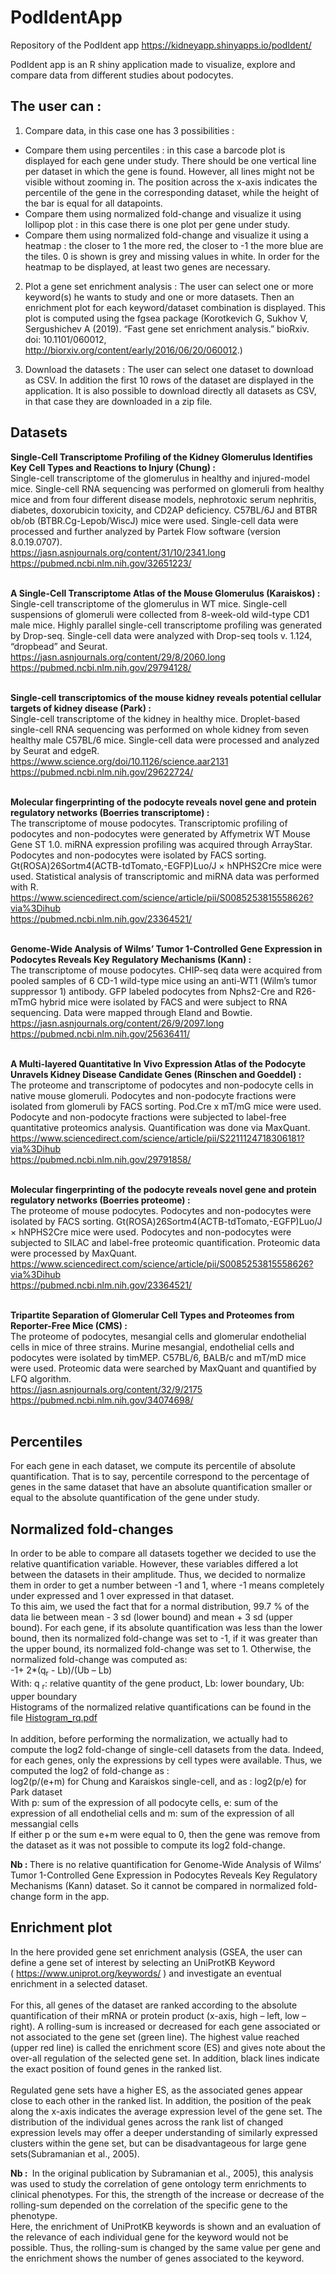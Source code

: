 # PodIdentApp
Repository of the PodIdent app https://kidneyapp.shinyapps.io/podIdent/

PodIdent app is an R shiny application made to visualize, explore and compare data from different studies about podocytes. <br>
## The user can :
1) Compare data, in this case one has 3 possibilities : 
  - Compare them using percentiles : in this case a barcode plot is displayed for each gene under study. There should be one vertical line per dataset in which the gene is found. However, all lines might not be visible without zooming in. The position across the x-axis indicates the percentile of the gene in the corresponding dataset, while the height of the bar is equal for all datapoints.
  - Compare them using normalized fold-change and visualize it using lollipop plot : in this case there is one plot per gene under study. 
  - Compare them using normalized fold-change and visualize it using a heatmap : the closer to 1 the more red, the closer to -1 the more blue are the tiles. 0 is shown is grey and missing values in white. In order for the heatmap to be displayed, at least two genes are necessary. 

2) Plot a gene set enrichment analysis : 
The user can select one or more keyword(s) he wants to study and one or more datasets. Then an enrichment plot for each keyword/dataset combination is displayed. This plot is computed using the fgsea package (Korotkevich G, Sukhov V, Sergushichev A (2019). “Fast gene set enrichment analysis.” bioRxiv. doi: 10.1101/060012, http://biorxiv.org/content/early/2016/06/20/060012.)

3) Download the datasets : 
The user can select one dataset to download as CSV. In addition the first 10 rows of the dataset are displayed in the application. It is also possible to download directly all datasets as CSV, in that case they are downloaded in a zip file. 

## Datasets
<strong> Single-Cell Transcriptome Profiling of the Kidney Glomerulus Identifies Key Cell Types and Reactions to Injury (Chung) : </strong> <br>
Single-cell transcriptome of the glomerulus in healthy and injured-model mice.
Single-cell RNA sequencing was performed on glomeruli from healthy mice and from four different disease models, nephrotoxic serum nephritis, diabetes, doxorubicin toxicity, and CD2AP deficiency. C57BL/6J and BTBR ob/ob (BTBR.Cg-Lepob/WiscJ) mice were used. Single-cell data were processed and further analyzed by Partek Flow software (version 8.0.19.0707).<br>
https://jasn.asnjournals.org/content/31/10/2341.long <br>
https://pubmed.ncbi.nlm.nih.gov/32651223/ <br>
<br>

<strong> A Single-Cell Transcriptome Atlas of the Mouse Glomerulus (Karaiskos) : </strong> <br>
Single-cell transcriptome of the glomerulus in WT mice.
Single-cell suspensions of glomeruli were collected from 8-week-old wild-type CD1 male mice. Highly parallel single-cell transcriptome profiling was generated by Drop-seq. Single-cell data were analyzed with Drop-seq tools v. 1.124, “dropbead” and Seurat. <br>
https://jasn.asnjournals.org/content/29/8/2060.long <br>
https://pubmed.ncbi.nlm.nih.gov/29794128/ <br>
<br>

<strong> Single-cell transcriptomics of the mouse kidney reveals potential cellular targets of kidney disease (Park) : </strong> <br>
Single-cell transcriptome of the kidney in healthy mice.
Droplet-based single-cell RNA sequencing was performed on whole kidney from seven healthy male C57BL/6 mice. Single-cell data were processed and analyzed by Seurat and edgeR. <br>
https://www.science.org/doi/10.1126/science.aar2131 <br>
https://pubmed.ncbi.nlm.nih.gov/29622724/ <br>
<br>

<strong> Molecular fingerprinting of the podocyte reveals novel gene and protein regulatory networks (Boerries transcriptome) : </strong> <br>
The transcriptome of mouse podocytes.
Transcriptomic profiling of podocytes and non-podocytes were generated by Affymetrix WT Mouse Gene ST 1.0. miRNA expression profiling was acquired through ArrayStar. Podocytes and non-podocytes were isolated by FACS sorting. Gt(ROSA)26Sortm4(ACTB-tdTomato,-EGFP)Luo/J × hNPHS2Cre mice were used. Statistical analysis of transcriptomic and miRNA data was performed with R. <br>
https://www.sciencedirect.com/science/article/pii/S0085253815558626?via%3Dihub <br>
https://pubmed.ncbi.nlm.nih.gov/23364521/ <br>
<br>

<strong> Genome-Wide Analysis of Wilms’ Tumor 1-Controlled Gene Expression in Podocytes Reveals Key Regulatory Mechanisms (Kann) : </strong> <br>
The transcriptome of mouse podocytes.
CHIP-seq data were acquired from pooled samples of 6 CD-1 wild-type mice using an anti-WT1 (Wilm’s tumor suppressor 1) antibody. GFP labeled podocytes from Nphs2-Cre and R26-mTmG hybrid mice were isolated by FACS and were subject to RNA sequencing. Data were mapped through Eland and Bowtie. <br>
https://jasn.asnjournals.org/content/26/9/2097.long <br>
https://pubmed.ncbi.nlm.nih.gov/25636411/<br>
<br>

<strong> A Multi-layered Quantitative In Vivo Expression Atlas of the Podocyte Unravels Kidney Disease Candidate Genes (Rinschen and Goeddel) : </strong> <br>
The proteome and transcriptome of podocytes and non-podocyte cells in native mouse glomeruli.
Podocytes and non-podocyte fractions were isolated from glomeruli by FACS sorting. Pod.Cre x mT/mG mice were used. Podocyte and non-podocyte fractions were subjected to label-free quantitative proteomics analysis. Quantification was done via MaxQuant. <br>
https://www.sciencedirect.com/science/article/pii/S2211124718306181?via%3Dihub <br>
https://pubmed.ncbi.nlm.nih.gov/29791858/ <br>
<br>

<strong> Molecular fingerprinting of the podocyte reveals novel gene and protein regulatory networks (Boerries proteome) : </strong> <br>
The proteome of mouse podocytes.
Podocytes and non-podocytes were isolated by FACS sorting. Gt(ROSA)26Sortm4(ACTB-tdTomato,-EGFP)Luo/J × hNPHS2Cre mice were used. Podocytes and non-podocytes were subjected to SILAC and label-free proteomic quantification. Proteomic data were processed by MaxQuant. <br>
https://www.sciencedirect.com/science/article/pii/S0085253815558626?via%3Dihub <br>
https://pubmed.ncbi.nlm.nih.gov/23364521/ <br>
<br>

<strong> Tripartite Separation of Glomerular Cell Types and Proteomes from Reporter-Free Mice (CMS) : </strong> <br>
The proteome of podocytes, mesangial cells and glomerular endothelial cells in mice of three strains.
Murine mesangial, endothelial cells and podocytes were isolated by timMEP. C57BL/6, BALB/c and mT/mD mice were used. Proteomic data were searched by MaxQuant and quantified by LFQ algorithm. <br>
https://jasn.asnjournals.org/content/32/9/2175 <br>
https://pubmed.ncbi.nlm.nih.gov/34074698/ <br>
<br>


## Percentiles
For each gene in each dataset, we compute its percentile of absolute quantification. That is to say, percentile correspond to the percentage of genes in the same dataset that have an absolute quantification smaller or equal to the absolute quantification of the gene under study.

## Normalized fold-changes
In order to be able to compare all datasets together we decided to use the relative quantification variable. However, these variables differed a lot between the datasets in their amplitude. Thus, we decided to normalize them in order to get a number between -1 and 1, where -1 means completely under expressed and 1 over expressed in that dataset. <br>
To this aim, we used the fact that for a normal distribution, 99.7 % of the data lie between mean - 3 sd (lower bound) and mean + 3 sd (upper bound). For each gene, if its absolute quantification was less than the lower bound, then its normalized fold-change was set to -1, if it was greater than the upper bound, its normalized fold-change was set to 1. Otherwise, the normalized fold-change was computed as:<br>
-1+ 2*(q<sub>r</sub> - Lb)/(Ub – Lb) <br>
With: q <sub>r</sub>: relative quantity of the gene product, Lb: lower boundary, Ub: upper boundary <br>
Histograms of the normalized relative quantifications can be found in the file [Histogram_rq.pdf](Histograms_rq.pdf)<br>
<br>
In addition, before performing the normalization, we actually had to compute the log2 fold-change of single-cell datasets from the data. Indeed, for each genes, only the expressions by cell types were available. Thus, we computed the log2 of fold-change as : <br>
log2(p/(e+m) for Chung and Karaiskos single-cell, and as : log2(p/e) for Park dataset <br> With p: sum of the expression of all podocyte cells, e: sum of the expression of all endothelial cells and m: sum of the expression of all messangial cells <br>
If either p or the sum e+m were equal to 0, then the gene was remove from the dataset as it was not possible to compute its log2 fold-change. <br>

<strong> Nb : </strong> There is no relative quantification for Genome-Wide Analysis of Wilms’ Tumor 1-Controlled Gene Expression in Podocytes Reveals Key Regulatory Mechanisms (Kann) dataset. So it cannot be compared in normalized fold-change form in the app.

## Enrichment plot
In the here provided gene set enrichment analysis (GSEA, the user can define a gene set of interest by selecting an UniProtKB Keyword ( https://www.uniprot.org/keywords/ ) and investigate an eventual enrichment in a selected dataset.<br>
<br>
For this, all genes of the dataset are ranked according to the absolute quantification of their mRNA or protein product (x-axis, high – left, low – right). A rolling-sum is increased or decreased for each gene associated or not associated to the gene set (green line). The highest value reached (upper red line) is called the enrichment score (ES) and gives note about the over-all regulation of the selected gene set. In addition, black lines indicate the exact position of found genes in the ranked list. <br>
<br>
Regulated gene sets have a higher ES, as the associated genes appear close to each other in the ranked list. In addition, the position of the peak along the x-axis indicates the average expression level of the gene set. The distribution of the individual genes across the rank list of changed expression levels may offer a deeper understanding of similarly expressed clusters within the gene set, but can be disadvantageous for large gene sets(Subramanian et al., 2005). <br>

<strong> Nb : </strong> In the original publication by Subramanian et al., 2005), this analysis was used to study the correlation of gene ontology term enrichments to clinical phenotypes. For this, the strength of the increase or decrease of the rolling-sum depended on the correlation of the specific gene to the phenotype. <br>
Here, the enrichment of UniProtKB keywords is shown and an evaluation of the relevance of each individual gene for the keyword would not be possible. Thus, the rolling-sum is changed by the same value per gene and the enrichment shows the number of genes associated to the keyword.  
